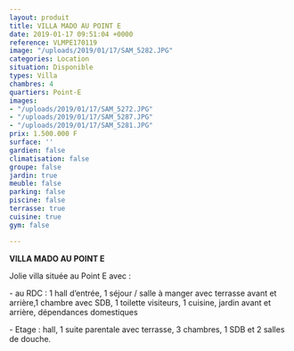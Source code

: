 ```yaml
---
layout: produit
title: VILLA MADO AU POINT E
date: 2019-01-17 09:51:04 +0000
reference: VLMPE170119
image: "/uploads/2019/01/17/SAM_5282.JPG"
categories: Location
situation: Disponible
types: Villa
chambres: 4
quartiers: Point-E
images:
- "/uploads/2019/01/17/SAM_5272.JPG"
- "/uploads/2019/01/17/SAM_5287.JPG"
- "/uploads/2019/01/17/SAM_5281.JPG"
prix: 1.500.000 F
surface: ''
gardien: false
climatisation: false
groupe: false
jardin: true
meuble: false
parking: false
piscine: false
terrasse: true
cuisine: true
gym: false

---
```

**VILLA MADO AU POINT E** 

Jolie villa située au Point E avec : 

\- au RDC : 1 hall d’entrée, 1 séjour / salle à manger avec terrasse avant et arrière,1 chambre avec SDB, 1 toilette visiteurs, 1 cuisine, jardin avant et arrière, dépendances domestiques

\- Etage : hall, 1 suite parentale avec terrasse, 3 chambres, 1 SDB et 2 salles de douche.